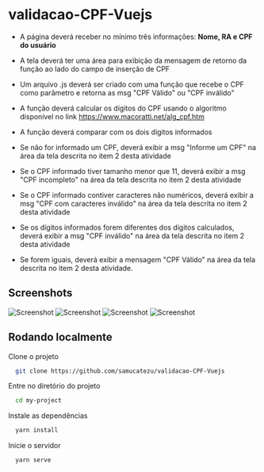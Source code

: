 # validacao-CPF-Vuejs


- A página deverá receber no mínimo três informações:
**Nome,
RA e
CPF do usuário**

- A tela deverá ter uma área para exibição da mensagem de retorno da função ao lado do campo de inserção de CPF
- Um arquivo .js deverá ser criado com uma função que recebe o CPF como parâmetro e retorna as msg "CPF Válido" ou "CPF inválido"
- A função deverá calcular os dígitos do CPF usando o algoritmo disponível no link https://www.macoratti.net/alg_cpf.htm

- A função deverá comparar com os dois dígitos informados
- Se não for informado um CPF, deverá exibir a msg "Informe um CPF" na área da tela descrita no item 2 desta atividade
- Se o CPF informado tiver tamanho menor que 11, deverá exibir a msg "CPF incompleto" na área da tela descrita no item 2 desta atividade
- Se o CPF informado contiver caracteres não numéricos, deverá exibir a msg "CPF com caracteres inválido" na área da tela descrita no item 2 desta atividade
- Se os dígitos informados forem diferentes dos dígitos calculados, deverá exibir a msg "CPF inválido" na área da tela descrita no item 2 desta atividade
- Se forem iguais, deverá exibir a mensagem "CPF Válido" na área da tela descrita no item 2 desta atividade.


## Screenshots

![Screenshot](https://github.com/samucatezu/validacao-CPF-Vuejs/blob/master/public/img/CPF_Incompleto.png)
![Screenshot](https://github.com/samucatezu/validacao-CPF-Vuejs/blob/master/public/img/CPF_Informe.png)
![Screenshot](https://github.com/samucatezu/validacao-CPF-Vuejs/blob/master/public/img/CPF_Valido.png)
![Screenshot](https://github.com/samucatezu/validacao-CPF-Vuejs/blob/master/public/img/Forms_informe.png)




## Rodando localmente

Clone o projeto

```bash
  git clone https://github.com/samucatezu/validacao-CPF-Vuejs
```

Entre no diretório do projeto

```bash
  cd my-project
```

Instale as dependências

```bash
  yarn install
```

Inicie o servidor

```bash
  yarn serve
```
